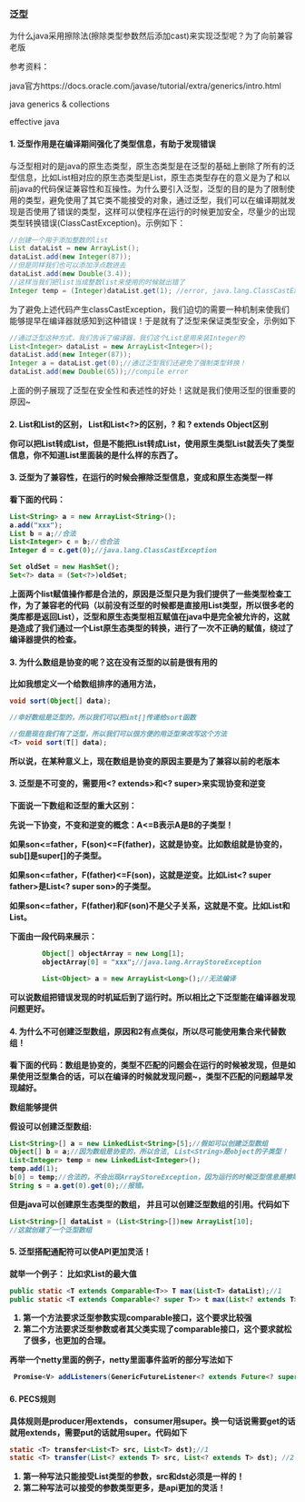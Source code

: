 ### 泛型

为什么java采用擦除法(擦除类型参数然后添加cast)来实现泛型呢？为了向前兼容老版

参考资料：

java官方https://docs.oracle.com/javase/tutorial/extra/generics/intro.html

java generics & collections

effective java

#### 1. 泛型作用是在编译期间强化了类型信息，有助于发现错误

与泛型相对的是java的原生态类型，原生态类型是在泛型的基础上删除了所有的泛型信息，比如List<E>相对应的原生态类型是List，原生态类型存在的意义是为了和以前java的代码保证兼容性和互操性。为什么要引入泛型，泛型的目的是为了限制使用的类型，避免使用了其它类不能接受的对象，通过泛型，我们可以在编译期就发现是否使用了错误的类型，这样可以使程序在运行的时候更加安全，尽量少的出现类型转换错误(ClassCastException)。示例如下：

```java
//创建一个用于添加整数的list
List dataList = new ArrayList();
dataList.add(new Integer(87));
//但是同样我们也可以添加浮点数进去
dataList.add(new Double(3.4));
//这样当我们把list当成整数list来使用的时候就出错了
Integer temp = (Integer)dataList.get(1); //error, java.lang.ClassCastException
```

为了避免上述代码产生classCastException，我们迫切的需要一种机制来使我们能够提早在编译器就感知到这种错误！于是就有了泛型来保证类型安全，示例如下

```java
//通过泛型这种方式，我们告诉了编译器，我们这个List是用来装Integer的
List<Integer> dataList = new ArrayList<Integer>();
dataList.add(new Integer(87));
Integer a = dataList.get(0);//通过泛型我们还避免了强制类型转换！
dataList.add(new Double(65));//compile error
```

上面的例子展现了泛型在安全性和表述性的好处！这就是我们使用泛型的很重要的原因~



#### 2. List和List<Object>的区别， List和List<?>的区别，? 和 ? extends Object区别

你可以把List<String>转成List，但是不能把List<String>转成List<Object>，使用原生类型List就丢失了类型信息，你不知道List里面装的是什么样的东西了。



#### 3. 泛型为了兼容性，在运行的时候会擦除泛型信息，变成和原生态类型一样

看下面的代码：

```java
List<String> a = new ArrayList<String>();
a.add("xxx");
List b = a;//合法
List<Integer> c = b;//也合法
Integer d = c.get(0);//java.lang.ClassCastException

Set oldSet = new HashSet();
Set<?> data = (Set<?>)oldSet;
```

上面两个list赋值操作都是合法的，原因是泛型只是为我们提供了一些类型检查工作，为了兼容老的代码（以前没有泛型的时候都是直接用List类型，所以很多老的类库都是返回List），泛型和原生态类型相互赋值在java中是完全被允许的，这就是造成了我们通过一个List原生态类型的转换，进行了一次不正确的赋值，绕过了编译器提供的检查。



#### 3. 为什么数组是协变的呢？这在没有泛型的以前是很有用的

比如我想定义一个给数组排序的通用方法，

```java
void sort(Object[] data);

//幸好数组是泛型的，所以我们可以把int[]传递给sort函数

//但是现在我们有了泛型，所以我们可以很方便的用泛型来改写这个方法
<T> void sort(T[] data);

```

所以说，在某种意义上，现在数组是协变的原因主要是为了兼容以前的老版本



#### 3. 泛型是不可变的，需要用<? extends>和<? super>来实现协变和逆变

下面说一下数组和泛型的重大区别：

先说一下协变，不变和逆变的概念：A<=B表示A是B的子类型！

如果son<=father，F(son)<=F(father)，这就是协变。比如数组就是协变的，sub[]是super[]的子类型。

如果son<=father，F(father)<=F(son)，这就是逆变。比如List<? super father>是List<? super son>的子类型。

如果son<=father，F(father)和F(son)不是父子关系，这就是不变。比如List<son>和List<father>。

下面由一段代码来展示：

```java
        Object[] objectArray = new Long[1];
        objectArray[0] = "xxx";//java.lang.ArrayStoreException
        
        List<Object> a = new ArrayList<Long>();//无法编译
```

可以说数组把错误发现的时机延后到了运行时。所以相比之下泛型能在编译器发现问题更好。



#### 4. 为什么不可创建泛型数组，原因和2有点类似，所以尽可能使用集合来代替数组！

看下面的代码：数组是协变的，类型不匹配的问题会在运行的时候被发现，但是如果使用泛型集合的话，可以在编译的时候就发现问题~，类型不匹配的问题越早发现越好。

数组能够提供

假设可以创建泛型数组:

```java
List<String>[] a = new LinkedList<String>[5];//假如可以创建泛型数组
Object[] b = a;//因为数组是协变的，所以合法, List<String>是object的子类型！
List<Integer> temp = new LinkedList<Integer>();
temp.add(1);
b[0] = temp;//合法的，不会出现ArrayStoreException，因为运行的时候泛型信息是擦除的，实际上就是LinkedList类型
String s = a.get(0).get(0);//报错。

```

但是java可以创建原生态类型的数组， 并且可以创建泛型数组的引用。代码如下

```java
List<String>[] dataList = (List<String>[])new ArrayList[10];
//这就创建了一个泛型数组
```



#### 5. 泛型搭配通配符可以使API更加灵活！

就举一个例子：
比如求List的最大值

```java
public static <T extends Comparable<T>> T max(List<T> dataList);//1
public static <T extends Comparable<? super T>> t max(List<? extends T> dataList);//2
```

1. 第一个方法要求泛型参数实现comparable接口，这个要求比较强
2. 第二个方法要求泛型参数或者其父类实现了comparable接口，这个要求就松了很多，也更加的合理。

再举一个netty里面的例子，netty里面事件监听的部分写法如下

```java
 Promise<V> addListeners(GenericFutureListener<? extends Future<? super V>>... listeners);
```



#### 6. PECS规则

具体规则是producer用extends， consumer用super。换一句话说需要get的话就用extends，需要put的话就用super。代码如下

```java
static <T> transfer<List<T> src, List<T> dst);//1
static <T> transfer(List<? extends T> src, List<? extends T> dst); //2
```

1. 第一种写法只能接受List<T>类型的参数，src和dst必须是一样的！
2. 第二种写法可以接受的参数类型更多，是api更加的灵活！



